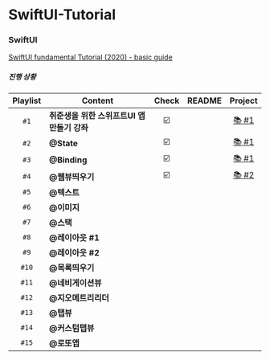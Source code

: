 # SwiftUI-Tutorial

### SwiftUI
[SwiftUI fundamental Tutorial (2020) - basic guide](https://www.youtube.com/watch?v=LiWtjXLlhYw&list=PLgOlaPUIbynqyJHiTEv7CFaXd8g5jtogT)

##### 진행 상황
|Playlist      |Content     |Check |README |  Project |
|:------------:|----------|:----------:|:------:|:----:|
|`#1`|**취준생을 위한 스위프트UI 앱만들기 강좌**| ☑️ ||[📚 #1](https://github.com/YoonAh-dev/SwiftUI-Tutorial/tree/main/SwiftUI_tutorial_%231)|
|`#2`|**@State** | ☑️||[📚 #1](https://github.com/YoonAh-dev/SwiftUI-Tutorial/tree/main/SwiftUI_tutorial_%231)|
|`#3`|**@Binding** |☑️ ||[📚 #1](https://github.com/YoonAh-dev/SwiftUI-Tutorial/tree/main/SwiftUI_tutorial_%231)|
|`#4`|**@웹뷰띄우기** |☑️ ||[📚 #2](https://github.com/YoonAh-dev/SwiftUI-Tutorial/tree/main/SwiftUI_WebView_tutorial)|
|`#5`|**@텍스트** | |||
|`#6`|**@이미지** | |||
|`#7`|**@스택** | |||
|`#8`|**@레이아웃 #1** || ||
|`#9`|**@레이아웃 #2** || ||
|`#10`|**@목록띄우기** | |||
|`#11`|**@네비게이션뷰** | |||
|`#12`|**@지오메트리리더** | |||
|`#13`|**@탭뷰** | |||
|`#14`|**@커스텀탭뷰** || ||
|`#15`|**@로또앱** | |||
